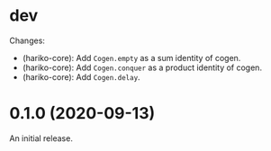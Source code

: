 # dev

Changes:

  - (hariko-core): Add `Cogen.empty` as a sum identity of cogen.
  - (hariko-core): Add `Cogen.conquer` as a product identity of cogen.
  - (hariko-core): Add `Cogen.delay`.

# 0.1.0 (2020-09-13)

An initial release.
